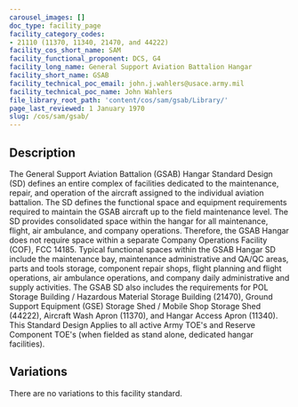 ```yaml
---
carousel_images: []
doc_type: facility_page
facility_category_codes:
- 21110 (11370, 11340, 21470, and 44222)
facility_cos_short_name: SAM
facility_functional_proponent: DCS, G4
facility_long_name: General Support Aviation Battalion Hangar
facility_short_name: GSAB
facility_technical_poc_email: john.j.wahlers@usace.army.mil
facility_technical_poc_name: John Wahlers
file_library_root_path: 'content/cos/sam/gsab/Library/'
page_last_reviewed: 1 January 1970
slug: /cos/sam/gsab/
---
```




## Description

The General Support Aviation Battalion (GSAB) Hangar Standard Design (SD) defines an entire complex of facilities dedicated to the maintenance, repair, and operation of the aircraft assigned to the individual aviation battalion. The SD defines the functional space and equipment requirements required to maintain the GSAB aircraft up to the field maintenance level. The SD provides consolidated space within the hangar for all maintenance, flight, air ambulance, and company operations. Therefore, the GSAB Hangar does not require space within a separate Company Operations Facility (COF), FCC 14185. Typical functional spaces within the GSAB Hangar SD include the maintenance bay, maintenance administrative and QA/QC areas, parts and tools storage, component repair shops, flight planning and flight operations, air ambulance operations, and company daily administrative and supply activities. The GSAB SD also includes the requirements for POL Storage Building / Hazardous Material Storage Building (21470), Ground Support Equipment
(GSE) Storage Shed / Mobile Shop Storage Shed (44222), Aircraft Wash Apron (11370), and Hangar Access Apron (11340). This Standard Design Applies to all active Army TOE's and Reserve Component TOE's (when fielded as stand alone, dedicated hangar facilities).

## Variations

There are no variations to this facility standard.